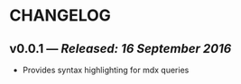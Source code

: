 # CHANGELOG

## **v0.0.1** &mdash; *Released: 16 September 2016*

* Provides syntax highlighting for mdx queries
